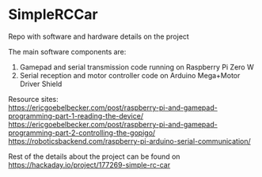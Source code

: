 # SimpleRCCar
Repo with software and hardware details on the project

The main software components are:
1. Gamepad and serial transmission code running on Raspberry Pi Zero W
2. Serial reception and motor controller code on Arduino Mega+Motor Driver Shield

Resource sites:  
https://ericgoebelbecker.com/post/raspberry-pi-and-gamepad-programming-part-1-reading-the-device/
https://ericgoebelbecker.com/post/raspberry-pi-and-gamepad-programming-part-2-controlling-the-gopigo/
https://roboticsbackend.com/raspberry-pi-arduino-serial-communication/


Rest of the details about the project can be found on https://hackaday.io/project/177269-simple-rc-car
